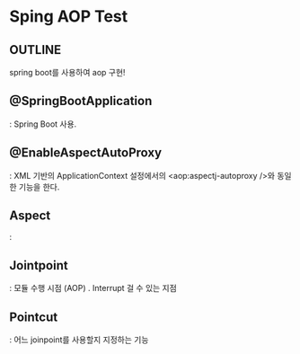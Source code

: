 # Sping AOP Test
## OUTLINE
spring boot를 사용하여 aop 구현!

## @SpringBootApplication
: Spring Boot 사용.

## @EnableAspectAutoProxy
: XML 기반의 ApplicationContext 설정에서의 <aop:aspectj-autoproxy />와 동일한 기능을 한다.

## Aspect
: 

## Jointpoint 
: 모듈 수행 시점 (AOP) . Interrupt 걸 수 있는 지점
## Pointcut
: 어느 joinpoint를 사용할지 지정하는 기능
 
